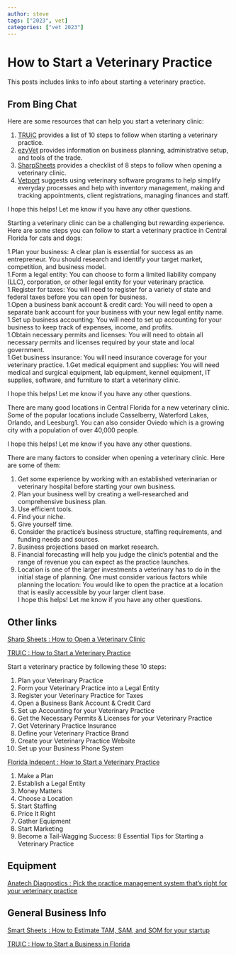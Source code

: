 ```yaml
---
author: steve
tags: ["2023", vet]
categories: ["vet 2023"]
---
```

# How to Start a Veterinary Practice

This posts includes links to info about starting a veterinary practice.

## From Bing Chat

Here are some resources that can help you start a veterinary clinic:  

1. [TRUiC](https://truic.com/) provides a list of 10 steps to follow when starting a veterinary practice.  
1. [ezyVet](https://www.ezyvet.com/) provides information on business planning, administrative setup, and tools of the trade.  
1. [SharpSheets]((https://sharpsheets.io/blog/how-to-open-a-veterinary-clinic/)  ) provides a checklist of 8 steps to follow when opening a veterinary clinic.  
1. [Vetport](https://www.vetport.com/) suggests using veterinary software programs to help simplify everyday processes and help with inventory management, making and tracking appointments, client registrations, managing finances and staff.  

I hope this helps! Let me know if you have any other questions.  

Starting a veterinary clinic can be a challenging but rewarding experience. Here are some steps you can follow to start a veterinary practice in Central Florida for cats and dogs:  

1.Plan your business: A clear plan is essential for success as an entrepreneur. You should research and identify your target market, competition, and business model.  
1.Form a legal entity: You can choose to form a limited liability company (LLC), corporation, or other legal entity for your veterinary practice.  
1.Register for taxes: You will need to register for a variety of state and federal taxes before you can open for business.  
1.Open a business bank account & credit card: You will need to open a separate bank account for your business with your new legal entity name.  
1.Set up business accounting: You will need to set up accounting for your business to keep track of expenses, income, and profits.  
1.Obtain necessary permits and licenses: You will need to obtain all necessary permits and licenses required by your state and local government.  
1.Get business insurance: You will need insurance coverage for your veterinary practice.
1.Get medical equipment and supplies: You will need medical and surgical equipment, lab equipment, kennel equipment, IT supplies, software, and furniture to start a veterinary clinic.  
  
I hope this helps! Let me know if you have any other questions.  

There are many good locations in Central Florida for a new veterinary clinic. Some of the popular locations include Casselberry, Waterford Lakes, Orlando, and Leesburg1. You can also consider Oviedo which is a growing city with a population of over 40,000 people.  

I hope this helps! Let me know if you have any other questions.  

There are many factors to consider when opening a veterinary clinic. Here are some of them:  

1. Get some experience by working with an established veterinarian or veterinary hospital before starting your own business.  
1. Plan your business well by creating a well-researched and comprehensive business plan.  
1. Use efficient tools.  
1. Find your niche.  
1. Give yourself time.  
1. Consider the practice’s business structure, staffing requirements, and funding needs and sources.  
1. Business projections based on market research.  
1. Financial forecasting will help you judge the clinic’s potential and the range of revenue you can expect as the practice launches.  
1. Location is one of the larger investments a veterinary has to do in the initial stage of planning. One must consider various factors while planning the location: You would like to open the practice at a location that is easily accessible by your larger client base.  
I hope this helps! Let me know if you have any other questions.  

  
## Other links

[Sharp Sheets : How to Open a Veterinary Clinic](https://sharpsheets.io/blog/how-to-open-a-veterinary-clinic/)  

[TRUIC : How to Start a Veterinary Practice](https://howtostartanllc.com/business-ideas/veterinary)  

Start a veterinary practice by following these 10 steps:
1. Plan your Veterinary Practice
1. Form your Veterinary Practice into a Legal Entity
1. Register your Veterinary Practice for Taxes
1. Open a Business Bank Account & Credit Card
1. Set up Accounting for your Veterinary Practice
1. Get the Necessary Permits & Licenses for your Veterinary Practice
1. Get Veterinary Practice Insurance
1. Define your Veterinary Practice Brand
1. Create your Veterinary Practice Website
1. Set up your Business Phone System

[Florida Indepent : How to Start a Veterinary Practice](https://floridaindependent.com/how-to-start-a-veterinary-practice/)  

1.  Make a Plan
1.  Establish a Legal Entity
1.  Money Matters
1.  Choose a Location
1.  Start Staffing
1.  Price It Right
1.  Gather Equipment
1.  Start Marketing
1. Become a Tail-Wagging Success: 8 Essential Tips for Starting a Veterinary Practice

## Equipment

[Anatech Diagnostics : Pick the practice management system that’s right for your veterinary practice](https://www.antechdiagnostics.com/about/new-veterinary-practice/?utm_source=bing&utm_medium=cpc&utm_campaign=npp_vet_clinic&msclkid=78db4cb6ca6a1037cde3288dc3d45153)


## General Business Info

[Smart Sheets : How to Estimate TAM, SAM, and SOM for your startup](https://sharpsheets.io/blog/how-to-estimate-total-addressable-market-for-your-business/)  

[TRUIC : How to Start a Business in Florida](https://howtostartanllc.com/start-a-business-in-florida)  

